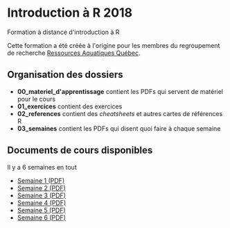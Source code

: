 # Introduction à R 2018

Formation à distance d'introduction à R

Cette formation a été créée à l'origine pour les membres du regroupement de
recherche [Ressources Aquatiques Québec](https://raq.uqar.ca/fr/).

## Organisation des dossiers

- **00_materiel_d'apprentissage** contient les PDFs qui servent de matériel pour le cours
- **01_exercices** contient des exercices
- **02_references** contient des *cheatsheets* et autres cartes de références R
- **03_semaines** contient les PDFs qui disent quoi faire à chaque semaine

## Documents de cours disponibles

Il y a 6 semaines en tout

- [Semaine 1 (PDF)](https://github.com/enormandeau/intro_R_2018/raw/master/03_semaines/intro_R_2018_semaine_01.pdf)
- [Semaine 2 (PDF)](https://github.com/enormandeau/intro_R_2018/raw/master/03_semaines/intro_R_2018_semaine_02.pdf)
- [Semaine 3 (PDF)](https://github.com/enormandeau/intro_R_2018/raw/master/03_semaines/intro_R_2018_semaine_03.pdf)
- [Semaine 4 (PDF)](https://github.com/enormandeau/intro_R_2018/raw/master/03_semaines/intro_R_2018_semaine_04.pdf)
- [Semaine 5 (PDF)](https://github.com/enormandeau/intro_R_2018/raw/master/03_semaines/intro_R_2018_semaine_05.pdf)
- [Semaine 6 (PDF)](https://github.com/enormandeau/intro_R_2018/raw/master/03_semaines/intro_R_2018_semaine_06.pdf)
